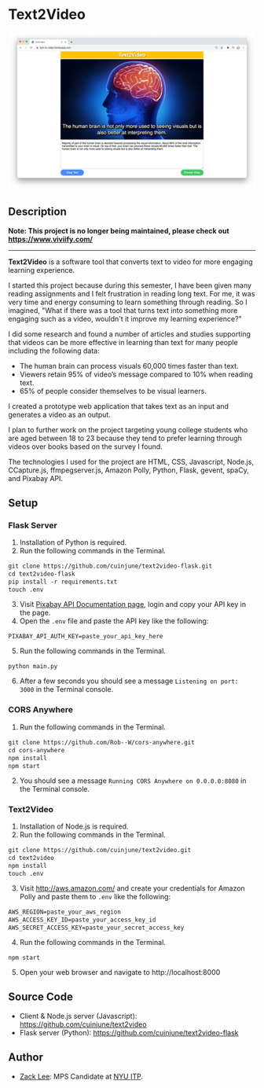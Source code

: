 # Text2Video
<img src="screenshot.png" alt="screenshot" width="1000"/>

## Description

**Note: This project is no longer being maintained, please check out https://www.viviify.com/**

-------------------------------

**Text2Video** is a software tool that converts text to video for more engaging learning experience.

I started this project because during this semester, I have been given many reading assignments and I felt frustration in reading long text. For me, it was very time and energy consuming to learn something through reading. So I imagined, "What if there was a tool that turns text into something more engaging such as a video, wouldn't it improve my learning experience?"

I did some research and found a number of articles and studies supporting that videos can be more effective in learning than text for many people including the following data:

* The human brain can process visuals 60,000 times faster than text.
* Viewers retain 95% of video’s message compared to 10% when reading text.
* 65% of people consider themselves to be visual learners.

I created a prototype web application that takes text as an input and generates a video as an output.

I plan to further work on the project targeting young college students who are aged between 18 to 23 because they tend to prefer learning through videos over books based on the survey I found.

The technologies I used for the project are HTML, CSS,  Javascript, Node.js, CCapture.js,  ffmpegserver.js, Amazon Polly, Python, Flask, gevent,  spaCy, and Pixabay API.

## Setup

### Flask Server
1. Installation of Python is required.
2. Run the following commands in the Terminal.
```
git clone https://github.com/cuinjune/text2video-flask.git
cd text2video-flask
pip install -r requirements.txt
touch .env
```
3. Visit [Pixabay API Documentation page](https://pixabay.com/api/docs/), login and copy your API key in the page.
4. Open the `.env` file and paste the API key like the following:
```
PIXABAY_API_AUTH_KEY=paste_your_api_key_here
```
5. Run the following commands in the Terminal.
```
python main.py
```
6. After a few seconds you should see a message `Listening on port: 3000` in the Terminal console.

### CORS Anywhere
1. Run the following commands in the Terminal.
```
git clone https://github.com/Rob--W/cors-anywhere.git
cd cors-anywhere
npm install
npm start
```
2. You should see a message `Running CORS Anywhere on 0.0.0.0:8080` in the Terminal console.

### Text2Video
1. Installation of Node.js is required.
2. Run the following commands in the Terminal.
```
git clone https://github.com/cuinjune/text2video.git
cd text2video
npm install
touch .env
```
3. Visit http://aws.amazon.com/ and create your credentials for Amazon Polly and paste them to `.env` like the following:
```
AWS_REGION=paste_your_aws_region
AWS_ACCESS_KEY_ID=paste_your_access_key_id
AWS_SECRET_ACCESS_KEY=paste_your_secret_access_key
```
4. Run the following commands in the Terminal.
```
npm start
```
5. Open your web browser and navigate to http://localhost:8000

## Source Code
* Client & Node.js server (Javascript): https://github.com/cuinjune/text2video
* Flask server (Python): https://github.com/cuinjune/text2video-flask

## Author
* [Zack Lee](https://www.cuinjune.com/about): MPS Candidate at [NYU ITP](https://itp.nyu.edu).
